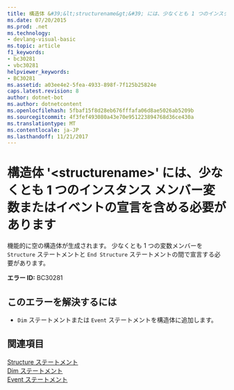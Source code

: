 ```yaml
---
title: 構造体 &#39;&lt;structurename&gt;&#39; には、少なくとも 1 つのインスタンス メンバー変数またはイベントの宣言を含める必要があります
ms.date: 07/20/2015
ms.prod: .net
ms.technology:
- devlang-visual-basic
ms.topic: article
f1_keywords:
- bc30281
- vbc30281
helpviewer_keywords:
- BC30281
ms.assetid: a03ee4e2-5fea-4933-898f-7f125b25824e
caps.latest.revision: 8
author: dotnet-bot
ms.author: dotnetcontent
ms.openlocfilehash: 5fbaf15f8d28eb676fffafa06d8ae5026ab5209b
ms.sourcegitcommit: 4f3fef493080a43e70e951223894768d36ce430a
ms.translationtype: MT
ms.contentlocale: ja-JP
ms.lasthandoff: 11/21/2017
---
```

# <a name="structure-39ltstructurenamegt39-must-contain-at-least-one-instance-member-variable-or-event-declaration"></a>構造体 &#39;&lt;structurename&gt;&#39; には、少なくとも 1 つのインスタンス メンバー変数またはイベントの宣言を含める必要があります
機能的に空の構造体が生成されます。 少なくとも 1 つの変数メンバーを `Structure` ステートメントと `End Structure` ステートメントの間で宣言する必要があります。  
  
 **エラー ID:** BC30281  
  
## <a name="to-correct-this-error"></a>このエラーを解決するには  
  
-   `Dim` ステートメントまたは `Event` ステートメントを構造体に追加します。  
  
## <a name="see-also"></a>関連項目  
 [Structure ステートメント](../../visual-basic/language-reference/statements/structure-statement.md)  
 [Dim ステートメント](../../visual-basic/language-reference/statements/dim-statement.md)  
 [Event ステートメント](../../visual-basic/language-reference/statements/event-statement.md)
